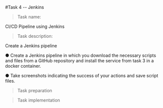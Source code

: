 #Task 4 -- Jenkins 

>Task name:

CI/CD Pipeline using Jenkins


>Task description:


Create a Jenkins pipeline

● Create a Jenkins pipeline in which you download the necessary scripts and files from a GitHub repository and install the service from task 3 in a docker container.

● Take screenshots indicating the success of your actions and save script files.


>Task preparation


>Task implementation 










